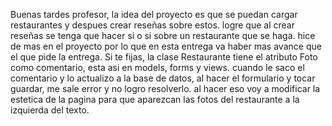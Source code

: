 Buenas tardes profesor, la idea del proyecto es que se puedan cargar restaurantes y despues crear reseñas sobre estos. logre que al crear reseñas se tenga que hacer si o si sobre un restaurante que se haga. hice de mas en el proyecto por lo que en esta entrega va  haber mas avance que el que pide la entrega. 
Si te fijas, la clase Restaurante tiene el atributo Foto como comentario, esta asi en models, forms y views. cuando le saco el comentario y lo actualizo a la base de datos, al hacer el formulario y tocar guardar, me sale error y no logro resolverlo. al hacer eso voy a modificar la estetica de la pagina para que aparezcan las fotos del restaurante a la izquierda del texto.
